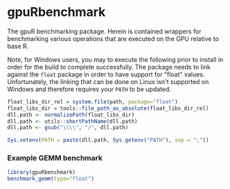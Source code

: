 # gpuRbenchmark

The gpuR benchmarking package.  Herein is contained wrappers for benchmarking various operations that are executed on the GPU relative to base R.


Note, for Windows users, you may to execute the following prior to install in order for the build to complete successfully.  The package needs to link against the `float` package in order to have support for "float" values.  Unfortunately, the linking that can be done on Linux isn't supported on Windows and therefore requires your `PATH` to be updated.

```r
float_libs_dir_rel = system.file(path, package="float")
float_libs_dir = tools::file_path_as_absolute(float_libs_dir_rel)
dll.path <- normalizePath(float_libs_dir)
dll.path <- utils::shortPathName(dll.path)
dll.path <- gsub("\\\\", "/", dll.path)

Sys.setenv(PATH = paste(dll.path, Sys.getenv("PATH"), sep = ";"))
```

### Example GEMM benchmark

```r
library(gpuRbenchmark)
benchmark_gemm(type="float")
```